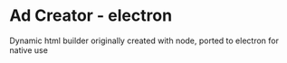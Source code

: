 # Ad Creator - electron
Dynamic html builder originally created with node, ported to electron for native use
